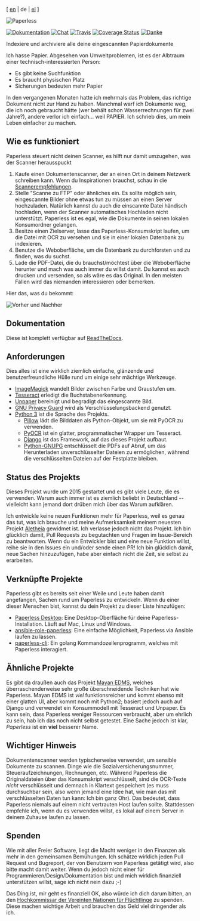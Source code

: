 [ [en](README.md) | de | [el](README-el.md) ]

![Paperless](https://raw.githubusercontent.com/the-paperless-project/paperless/master/src/paperless/static/paperless/img/logo-dark.png)

[![Dokumentation](https://readthedocs.org/projects/paperless/badge/?version=latest)](https://paperless.readthedocs.org/) [![Chat](https://badges.gitter.im/the-paperless-project/paperless.svg)](https://gitter.im/danielquinn/paperless) [![Travis](https://travis-ci.org/the-paperless-project/paperless.svg?branch=master)](https://travis-ci.org/the-paperless-project/paperless) [![Coverage Status](https://coveralls.io/repos/github/the-paperless-project/paperless/badge.svg?branch=master)](https://coveralls.io/github/the-paperless-project/paperless?branch=master) [![Danke](https://img.shields.io/badge/THANKS-md-ff69b4.svg)](https://github.com/the-paperless-project/paperless/blob/master/THANKS.md)

Indexiere und archiviere alle deine eingescannten Papierdokumente

Ich hasse Papier. Abgesehen von Umweltproblemen, ist es der Albtraum einer technisch-interessierten Person:

* Es gibt keine Suchfunktion
* Es braucht physischen Platz
* Sicherungen bedeuten mehr Papier

In den vergangenen Monaten hatte ich mehrmals das Problem, das richtige Dokument nicht zur Hand zu haben. Manchmal warf ich Dokumente weg, die ich noch gebraucht hätte (wer behält schon Wasserrechnungen für zwei Jahre?), andere verlor ich einfach... weil PAPIER. Ich schrieb dies, um mein Leben einfacher zu machen.



## Wie es funktioniert

Paperless steuert nicht deinen Scanner, es hilft nur damit umzugehen, was der Scanner herausspuckt

1. Kaufe einen Dokumentenscanner, der an einen Ort in deinem Netzwerk schreiben kann. Wenn du Inspirationen brauchst, schau in die [Scannerempfehlungen](https://paperless.readthedocs.io/en/latest/scanners.html).
2. Stelle "Scanne zu FTP" oder ähnliches ein. Es sollte möglich sein, eingescannte Bilder ohne etwas tun zu müssen an einen Server hochzuladen. Natürlich kannst du auch die einscannte Datei händisch hochladen, wenn der Scanner automatisches Hochladen nicht unterstützt. Paperless ist es egal, wie die Dokumente in seinen lokalen Konsumordner gelangen.
3. Besitze einen Zielserver, lasse das Paperless-Konsumskript laufen, um die Datei mit OCR zu versehen und sie in einer lokalen Datenbank zu indexieren.
4. Benutze die Weboberfläche, um die Datenbank zu durchforsten und zu finden, was du suchst.
5. Lade die PDF-Datei, die du brauchst/möchtest über die Weboberfläche herunter und mach was auch immer du willst damit.  Du kannst es auch drucken und versenden, so als wäre es das Original. In den meisten Fällen wird das niemanden interessieren oder bemerken.

Hier das, was du bekommt:

![Vorher und Nachher](https://raw.githubusercontent.com/the-paperless-project/paperless/master/docs/_static/screenshot.png)


## Dokumentation

Diese ist komplett verfügbar auf [ReadTheDocs](https://paperless.readthedocs.org/).


## Anforderungen

Dies alles ist eine wirklich ziemlich einfache, glänzende und benutzerfreundliche Hülle rund um einige sehr mächtige Werkzeuge.

* [ImageMagick](http://imagemagick.org/) wandelt Bilder zwischen Farbe und Graustufen um.
* [Tesseract](https://github.com/tesseract-ocr) erledigt die Buchstabenerkennung.
* [Unpaper](https://github.com/unpaper/unpaper) bereinigt und begradigt das eingescannte Bild.
* [GNU Privacy Guard](https://gnupg.org/) wird als Verschlüsselungsbackend genutzt.
* [Python 3](https://python.org/) ist die Sprache des Projekts.
  * [Pillow](https://pypi.python.org/pypi/pillowfight/) lädt die Bilddaten als Python-Objekt, um sie mit PyOCR zu verwenden.
  * [PyOCR](https://github.com/jflesch/pyocr) ist ein glatter, programmatischer Wrapper um Tesseract.
  * [Django](https://www.djangoproject.com/) ist das Framework, auf das dieses Projekt aufbaut.
  * [Python-GNUPG](http://pythonhosted.org/python-gnupg/) entschlüsselt die PDFs auf Abruf, um das Herunterladen unverschlüsselter Dateien zu ermöglichen, während die verschlüsselten Dateien auf der Festplatte bleiben.


## Status des Projekts

Dieses Projekt wurde um 2015 gestartet und es gibt viele Leute, die es verwenden. Warum auch immer ist es ziemlich beliebt in Deutschland -- vielleicht kann jemand dort drüben mich über das Warum aufklären.

Ich entwickle keine neuen Funktionen mehr für Paperless, weil es genau das tut, was ich brauche und meine Aufmerksamkeit meinem neuesten Projekt [Aletheia](https://github.com/danielquinn/aletheia) gewidmet ist. Ich verlasse jedoch nicht das Projekt. Ich bin glücklich damit, Pull Requests zu begutachten und Fragen im Issue-Bereich zu beantworten. Wenn du ein Entwickler bist und eine neue Funktion willst, reihe sie in den Issues ein und/oder sende einen PR! Ich bin glücklich damit, neue Sachen hinzuzufügen, habe aber einfach nicht die Zeit, sie selbst zu erarbeiten.


## Verknüpfte Projekte

Paperless gibt es bereits seit einer Weile und Leute haben damit angefangen, Sachen rund um Paperless zu entwickeln. Wenn du einer dieser Menschen bist, kannst du dein Projekt zu dieser Liste hinzufügen:

* [Paperless Desktop](https://github.com/thomasbrueggemann/paperless-desktop): Eine Desktop-Oberfläche für deine Paperless-Installation. Läuft auf Mac, Linux und Windows.
* [ansible-role-paperless](https://github.com/ovv/ansible-role-paperless): Eine einfache Möglichkeit, Paperless via Ansible laufen zu lassen.
* [paperless-cli](https://github.com/stgarf/paperless-cli): Ein golang Kommandozeilenprogramm, welches mit Paperless interagiert.


## Ähnliche Projekte

Es gibt da draußen auch das Projekt [Mayan EDMS](https://mayan.readthedocs.org/en/latest/), welches überraschenderweise sehr große überschneidende Techniken hat wie Paperless. Mayan EDMS ist *viel* funktionsreicher und kommt ebenso mit einer glatten UI, aber kommt noch mit Python2; basiert jedoch auch auf Django und verwendet ein Konsummodell mit Tesseract und Unpaper. Es kann sein, dass Paperless weniger Ressourcen verbraucht, aber um ehrlich zu sein, hab ich das noch nicht selbst getestet. Eine Sache jedoch ist klar, *Paperless* ist ein **viel** besserer Name.


## Wichtiger Hinweis

Dokumentenscanner werden typischerweise verwendet, um sensible Dokumente zu scannen. Dinge wie die Sozialversicherungsnummer, Steueraufzeichnungen, Rechnungen, etc. Während Paperless die Originaldateien über das Konsumskript verschlüsselt, sind die OCR-Texte *nicht* verschlüsselt und demnach in Klartext gespeichert (es muss durchsuchbar sein, also wenn jemand eine Idee hat, wie man das mit verschlüsselten Daten tun kann: Ich bin ganz Ohr). Das bedeutet, dass Paperless niemals auf einem nicht vertrauten Host laufen sollte. Stattdessen empfehle ich, wenn du es verwenden willst, es lokal auf einem Server in deinem Zuhause laufen zu lassen.


## Spenden

Wie mit aller Freier Software, liegt die Macht weniger in den Finanzen als mehr in den gemeinsamen Bemühungen. Ich schätze wirklich jeden Pull Request und Bugreport, der von Benutzern von Paperless getätigt wird, also bitte macht damit weiter. Wenn du jedoch nicht einer für Programmieren/Design/Dokumentation bist und mich wirklich finanziell unterstützen willst, sage ich nicht nein dazu ;-)

Das Ding ist, mir geht es finanziell OK, also würde ich dich darum bitten, an den [Hochkommissar der Vereinten Nationen für Flüchtlinge](https://donate.unhcr.org/int-en/general) zu spenden. Diese machen wichtige Arbeit und brauchen das Geld viel dringender als ich.
